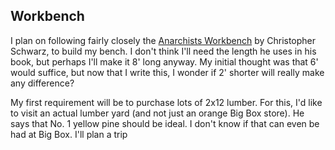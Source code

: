 ## Workbench
I plan on following fairly closely the [Anarchists Workbench](https://books.anealkhimani.com)  by Christopher Schwarz, to build my bench.  I don't think I'll need the length he uses in his book, but perhaps I'll make it 8' long anyway.  My initial thought was that 6' would suffice, but now that I write this, I wonder if 2' shorter will really make any difference?

My first requirement will be to purchase lots of 2x12 lumber.  For this, I'd like to visit an actual lumber yard (and not just an orange Big Box store).  He says that No. 1 yellow pine should be ideal.  I don't know if that can even be had at Big Box.  I'll plan a trip 